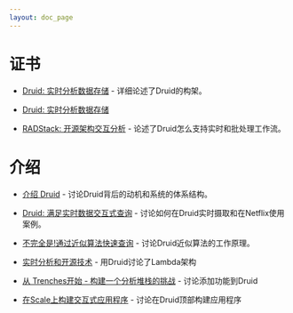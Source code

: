 ```yaml
---
layout: doc_page
---
```


# 证书

* [Druid: 实时分析数据存储](http://static.druid.io/docs/druid.pdf) - 详细论述了Druid的构架。

*  [Druid: 实时分析数据存储](http://static.druid.io/docs/druid.pdf)

* [RADStack: 开源架构交互分析](http://static.druid.io/docs/radstack.pdf) - 论述了Druid怎么支持实时和批处理工作流。

# 介绍

* [介绍 Druid](https://www.youtube.com/watch?v=hgmxVPx4vVw) - 讨论Druid背后的动机和系统的体系结构。

* [Druid: 满足实时数据交互式查询](https://www.youtube.com/watch?v=Dlqj34l2upk) - 讨论如何在Druid实时摄取和在Netflix使用案例。

* [不完全是!通过近似算法快速查询](https://www.youtube.com/watch?v=Hpd3f_MLdXo) - 讨论Druid近似算法的工作原理。

* [实时分析和开源技术](https://www.youtube.com/watch?v=kJMYVpnW_AQ) - 用Druid讨论了Lambda架构

* [从 Trenches开始 - 构建一个分析堆栈的挑战](https://www.youtube.com/watch?v=Sz4w75xRrYM) - 讨论添加功能到Druid

* [在Scale上构建交互式应用程序](https://www.youtube.com/watch?v=bZ3LqG3iHbM) - 讨论在Druid顶部构建应用程序
